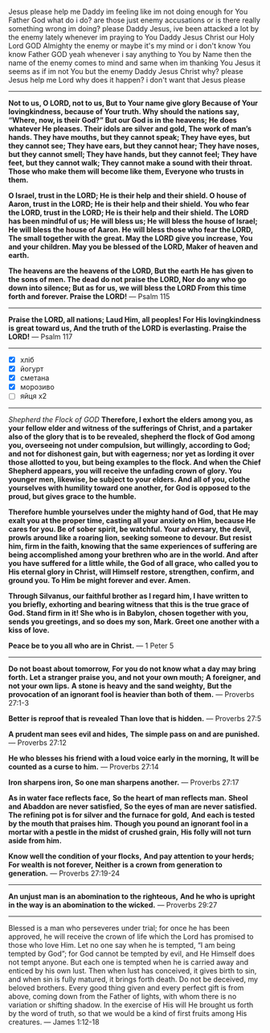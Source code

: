 Jesus please help me Daddy
im feeling like im not doing enough for You Father God 
what do i do? 
are those just enemy accusations or is there really something wrong im doing?
please Daddy Jesus, ive been attacked a lot by the enemy lately
whenever im praying to You Daddy Jesus Christ our Holy Lord GOD Almighty the enemy or maybe it's my mind or i don't know You know Father GOD 
yeah whenever i say anything to You by Name then the name of the enemy comes to mind and same when im thanking You Jesus it seems as if im not You but the enemy Daddy Jesus Christ
why? please Jesus help me Lord why does it happen? i don't want that Jesus please 

---

**Not to us, O LORD, not to us,
But to Your name give glory
Because of Your lovingkindness, because of Your truth.
Why should the nations say,
“Where, now, is their God?”
But our God is in the heavens;
He does whatever He pleases.
Their idols are silver and gold,
The work of man’s hands.
They have mouths, but they cannot speak;
They have eyes, but they cannot see;
They have ears, but they cannot hear;
They have noses, but they cannot smell;
They have hands, but they cannot feel;
They have feet, but they cannot walk;
They cannot make a sound with their throat.
Those who make them will become like them,
Everyone who trusts in them.**
	
**O Israel, trust in the LORD;
He is their help and their shield.
O house of Aaron, trust in the LORD;
He is their help and their shield.
You who fear the LORD, trust in the LORD;
He is their help and their shield.
The LORD has been mindful of us; He will bless us;
He will bless the house of Israel;
He will bless the house of Aaron.
He will bless those who fear the LORD,
The small together with the great.
May the LORD give you increase,
You and your children.
May you be blessed of the LORD,
Maker of heaven and earth.**
	
**The heavens are the heavens of the LORD,
But the earth He has given to the sons of men.
The dead do not praise the LORD,
Nor do any who go down into silence;
But as for us, we will bless the LORD
From this time forth and forever.
Praise the LORD!**
— Psalm 115

---

**Praise the LORD, all nations;
Laud Him, all peoples!
For His lovingkindness is great toward us,
And the truth of the LORD is everlasting.
Praise the LORD!**
— Psalm 117

---

- [x] хліб
- [x] йогурт
- [x] сметана
- [x] морозиво
- [ ] яйця х2

---

*Shepherd the Flock of GOD*
**Therefore, I exhort the elders among you, as your fellow elder and witness of the sufferings of Christ, and a partaker also of the glory that is to be revealed, shepherd the flock of God among you, overseeing not under compulsion, but willingly, according to God; and not for dishonest gain, but with eagerness; nor yet as lording it over those allotted to you, but being examples to the flock. And when the Chief Shepherd appears, you will receive the unfading crown of glory. You younger men, likewise, be subject to your elders. And all of you, clothe yourselves with humility toward one another, for God is opposed to the proud, but gives grace to the humble.** 

**Therefore humble yourselves under the mighty hand of God, that He may exalt you at the proper time, casting all your anxiety on Him, because He cares for you. Be of sober spirit, be watchful. Your adversary, the devil, prowls around like a roaring lion, seeking someone to devour. But resist him, firm in the faith, knowing that the same experiences of suffering are being accomplished among your brethren who are in the world. And after you have suffered for a little while, the God of all grace, who called you to His eternal glory in Christ, will Himself restore, strengthen, confirm, and ground you. To Him be might forever and ever. Amen.** 

**Through Silvanus, our faithful brother as I regard him, I have written to you briefly, exhorting and bearing witness that this is the true grace of God. Stand firm in it! She who is in Babylon, chosen together with you, sends you greetings, and so does my son, Mark. Greet one another with a kiss of love.** 

**Peace be to you all who are in Christ.**
— 1 Peter 5

---

**Do not boast about tomorrow,**
**For you do not know what a day may bring forth.**
**Let a stranger praise you, and not your own mouth;**
**A foreigner, and not your own lips.**
**A stone is heavy and the sand weighty,**
**But the provocation of an ignorant fool is heavier than both of them.**
— Proverbs 27:1-3

**Better is reproof that is revealed**
**Than love that is hidden.**
— Proverbs 27:5

**A prudent man sees evil and hides,**
**The simple pass on and are punished.**
— Proverbs 27:12

**He who blesses his friend with a loud voice early in the morning,**
**It will be counted as a curse to him.**
— Proverbs 27:14

**Iron sharpens iron,**
**So one man sharpens another.**
— Proverbs 27:17

**As in water face reflects face,**
**So the heart of man reflects man.**
**Sheol and Abaddon are never satisfied,**
**So the eyes of man are never satisfied.**
**The refining pot is for silver and the furnace for gold,**
**And each is tested by the mouth that praises him.**
**Though you pound an ignorant fool in a mortar with a pestle in the midst of crushed grain,**
**His folly will not turn aside from him.**
	
**Know well the condition of your flocks,**
**And pay attention to your herds;**
**For wealth is not forever,**
**Neither is a crown from generation to generation.**
— Proverbs 27:19-24

---

**An unjust man is an abomination to the righteous,**
**And he who is upright in the way is an abomination to the wicked.**
— Proverbs 29:27

---

Blessed is a man who perseveres under trial; for once he has been approved, he will receive the crown of life which the Lord has promised to those who love Him. Let no one say when he is tempted, “I am being tempted by God”; for God cannot be tempted by evil, and He Himself does not tempt anyone. But each one is tempted when he is carried away and enticed by his own lust. Then when lust has conceived, it gives birth to sin, and when sin is fully matured, it brings forth death. Do not be deceived, my beloved brothers. Every good thing given and every perfect gift is from above, coming down from the Father of lights, with whom there is no variation or shifting shadow. In the exercise of His will He brought us forth by the word of truth, so that we would be a kind of first fruits among His creatures.
— James 1:12-18
